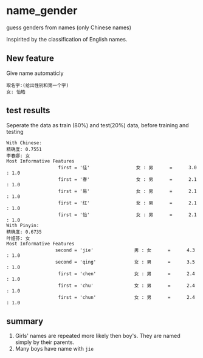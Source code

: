 # name_gender
guess genders from names (only Chinese names)

Inspirited by the classification of English names.

## New feature
Give name automaticly

    取名字:(给出性别和第一个字)
    女: 怡皓

## test results
Seperate the data as train (80%) and test(20%) data, before training and testing

    With Chinese:
    精确度: 0.7551
    李春娜: 女
    Most Informative Features
                       first = '佳'                 女 : 男      =      3.0 : 1.0
                       first = '春'                 女 : 男      =      2.1 : 1.0
                       first = '易'                 女 : 男      =      2.1 : 1.0
                       first = '红'                 女 : 男      =      2.1 : 1.0
                       first = '怡'                 女 : 男      =      2.1 : 1.0
    With Pinyin:
    精确度: 0.6735
    叶娅芬: 女
    Most Informative Features
                      second = 'jie'               男 : 女      =      4.3 : 1.0
                      second = 'qing'              女 : 男      =      3.5 : 1.0
                       first = 'chen'              女 : 男      =      2.4 : 1.0
                       first = 'chu'               女 : 男      =      2.4 : 1.0
                       first = 'chun'              女 : 男      =      2.4 : 1.0

## summary
1. Girls' names are repeated more likely then boy's. They are named simply by their parents.
2. Many boys have name with `jie`
